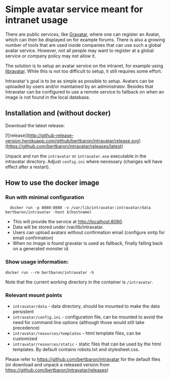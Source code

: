 # Simple avatar service meant for intranet usage

There are public services, like [Gravatar](http://www.gravatar.com), where one can register an Avatar, which can then be displayed
 on for example forums. There is also a growing number of tools that are used inside companies that can use such a
 global avatar service. However, not all people may want to register at a global service or company policy may not allow it.

The solution is to setup an avatar service on the intranet, for example using [libravatar](https://www.libravatar.org/). While this
 is not too difficult to setup, it still requires some effort.

Intravatar's goal is to be as simple as possible to setup. Avatars can be uploaded by users and/or maintained by an
 administrator. Besides that Intravatar can be configured to use a remote service to fallback on when an image is not
 found in the local database.

## Installation and (without docker)

Download the latest release:

[![release](http://github-release-version.herokuapp.com/github/bertbaron/intravatar/release.svg](https://github.com/bertbaron/intravatar/releases/latest)

Unpack and run the `intravatar` or `intravatar.exe` executable in the intravatar directory.
Adjust `config.ini` where necessary (changes will have effect after a restart).

## How to use the docker image

### Run with minimal configuration
```
  docker run -p 8080:8080 -v /var/lib/intravatar:intravatar/data bertbaron/intravatar -host $(hostname)
```

 * This will provide the service at <http://localhost:8080>.
 * Data will be stored under /var/lib/intravatar.
 * Users can upload avatars without confirmation email (configure smtp for email confirmation)
 * When no image is found gravatar is used as fallback, finally falling back on a generated monster id.

### Show usage information:

```shell
docker run --rm bertbaron/intravatar -h
```

Note that the current working directory in the container is `/intravatar`.

### Relevant mount points

 * `intravatar/data` - data directory, should be mounted to make the data persistent
 * `intravatar/config.ini` - configuration file, can be mounted to avoid the need for command line options (although
    those would still take precedence)
 * `intravatar/resources/templates` - html template files, can be customized
 * `intravatar/resources/static` - static files that can be used by the html templates. By default contains
    robots.txt and stylesheet.css. 

Please refer to <https://github.com/bertbaron/intravatar> for the default files (or download and unpack a released
 version from <https://github.com/bertbaron/intravatar/releases>) 
